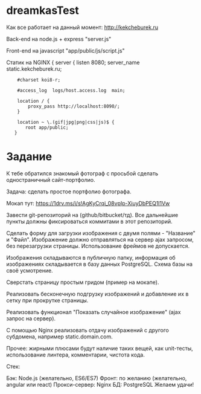 # dreamkasTest
Как все работает на данный момент: http://kekcheburek.ru

Back-end на node.js + express "server.js"

Front-end на javascript "app/public/js/script.js"

Статик на NGINX
{
server {
        listen       8080;
        server_name  static.kekcheburek.ru;

        #charset koi8-r;

        #access_log  logs/host.access.log  main;

        location / {
            proxy_pass http://localhost:8090/;
        }

        location ~ \.(gif|jpg|png|css|js)$ {
           root app/public;
       }

# Задание

К тебе обратился знакомый фотограф с просьбой сделать одностраничный сайт-портфолио.

Задача: сделать простое портфолио фотографа.

Мокап тут: https://1drv.ms/i/s!AgKyCrqi_08vpIp-XiuyDbPEQ1l1Vw

Завести git-репозиторий на (github/bitbucket/тд).
Все дальнейшие пункты должны фиксироваться коммитами в этот репозиторий.

Сделать форму для загрузки изображения с двумя полями - "Название" и "Файл".
Изображение должно отправляться на сервер ajax запросом, без перезагрузки страницы.
Использование фреймов не допускается.

Изображения складываются в публичную папку, информация об изображениях складывается
в базу данных PostgreSQL. Схема базы на своё усмотрение.

Сверстать страницу простым гридом (пример на мокапе).

Реализовать бесконечную подгрузку изображений и добавление их в сетку при прокрутке страницы.

Реализовать функционал "Показать случайное изображение" (ajax запрос на сервер).

С помощью Nginx реализовать отдачу изображений с другого субдомена, например static.domain.com.

Прочее: жирными плюсами будут наличие таких вещей, как unit-тесты, использование линтера, комментарии, чистота кода.

Стек:

Бэк: Node.js (желательно, ES6/ES7)
Фронт: по желанию (желательно, angular или react)
Прокси-сервер: Nginx
БД: PostgreSQL
Желаем удачи!

